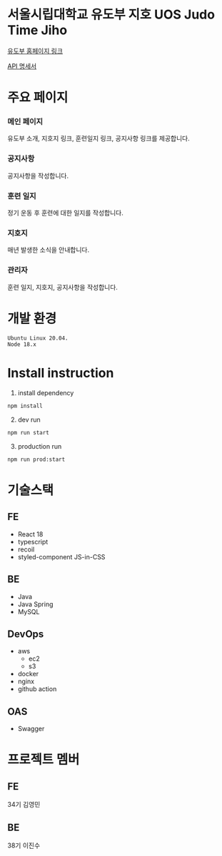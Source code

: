 # 서울시립대학교 유도부 지호 UOS Judo Time Jiho

[유도부 홈페이지 링크](https://uosjudo.com)

[API 명세서](https://uosjudo.com/api/docs)

# 주요 페이지

### 메인 페이지

유도부 소개, 지호지 링크, 훈련일지 링크, 공지사항 링크를 제공합니다.

### 공지사항

공지사항을 작성합니다.

### 훈련 일지

정기 운동 후 훈련에 대한 일지를 작성합니다.

### 지호지

매년 발생한 소식을 안내합니다.

### 관리자

훈련 일지, 지호지, 공지사항을 작성합니다.

# 개발 환경

```bash
Ubuntu Linux 20.04.
Node 18.x
```

# Install instruction

1. install dependency

```bash
npm install
```

2. dev run

```bash
npm run start
```

3. production run

```bash
npm run prod:start
```

# 기술스택

## FE

- React 18
- typescript
- recoil
- styled-component JS-in-CSS

## BE

- Java
- Java Spring
- MySQL

## DevOps

- aws
  - ec2
  - s3
- docker
- nginx
- github action

## OAS

- Swagger

# 프로젝트 멤버

## FE

34기 김영민

## BE

38기 이진수
